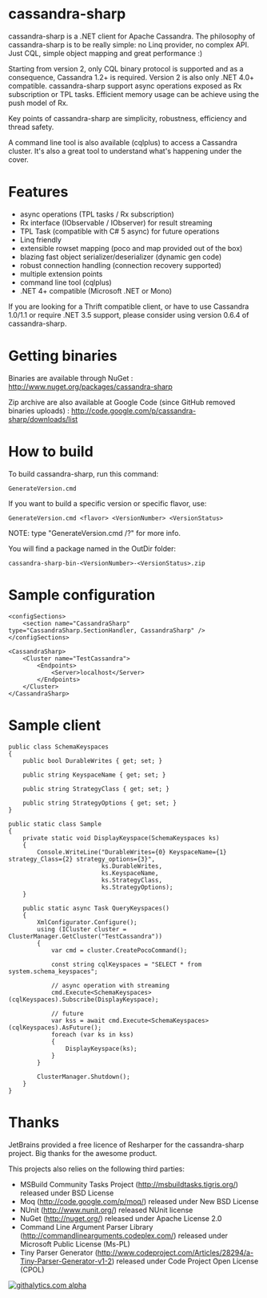 cassandra-sharp
===============
cassandra-sharp is a .NET client for Apache Cassandra.  The philosophy of cassandra-sharp is to be really simple: no Linq provider, no complex API. Just CQL, simple object mapping and great performance :)

Starting from version 2, only CQL binary protocol is supported and as a consequence, Cassandra 1.2+ is required. Version 2 is also only .NET 4.0+ compatible.
cassandra-sharp support async operations exposed as Rx subscription or TPL tasks. Efficient memory usage can be achieve using the push model of Rx.

Key points of cassandra-sharp are simplicity, robustness, efficiency and thread safety.

A command line tool is also available (cqlplus) to access a Cassandra cluster. It's also a great tool to understand what's happening under the cover.

Features
========
* async operations (TPL tasks / Rx subscription)
* Rx interface (IObservable / IObserver) for result streaming
* TPL Task (compatible with C# 5 async) for future operations
* Linq friendly
* extensible rowset mapping (poco and map provided out of the box)
* blazing fast object serializer/deserializer (dynamic gen code)
* robust connection handling (connection recovery supported)
* multiple extension points
* command line tool (cqlplus)
* .NET 4+ compatible (Microsoft .NET or Mono)

If you are looking for a Thrift compatible client, or have to use Cassandra 1.0/1.1 or require .NET 3.5 support, please consider using version 0.6.4 of cassandra-sharp.

Getting binaries
================
Binaries are available through NuGet : http://www.nuget.org/packages/cassandra-sharp

Zip archive are also available at Google Code (since GitHub removed binaries uploads) : http://code.google.com/p/cassandra-sharp/downloads/list

How to build
============
To build cassandra-sharp, run this command: 

	GenerateVersion.cmd

If you want to build a specific version or specific flavor, use:

	GenerateVersion.cmd <flavor> <VersionNumber> <VersionStatus>
	
NOTE: type "GenerateVersion.cmd /?" for more info.
  
You will find a package named in the OutDir folder:

	cassandra-sharp-bin-<VersionNumber>-<VersionStatus>.zip

Sample configuration
====================
	<configSections>
		<section name="CassandraSharp" type="CassandraSharp.SectionHandler, CassandraSharp" />
	</configSections>

	<CassandraSharp>
		<Cluster name="TestCassandra">
			<Endpoints>
				<Server>localhost</Server>
			</Endpoints>
		</Cluster>
	</CassandraSharp>

Sample client
=============
	public class SchemaKeyspaces
    {
        public bool DurableWrites { get; set; }

        public string KeyspaceName { get; set; }

        public string StrategyClass { get; set; }

        public string StrategyOptions { get; set; }
    }
	
    public static class Sample
    {
        private static void DisplayKeyspace(SchemaKeyspaces ks)
        {
            Console.WriteLine("DurableWrites={0} KeyspaceName={1} strategy_Class={2} strategy_options={3}",
                              ks.DurableWrites,
                              ks.KeyspaceName,
                              ks.StrategyClass,
                              ks.StrategyOptions);
        }
	
        public static async Task QueryKeyspaces()
        {
            XmlConfigurator.Configure();
            using (ICluster cluster = ClusterManager.GetCluster("TestCassandra"))
            {
                var cmd = cluster.CreatePocoCommand();

                const string cqlKeyspaces = "SELECT * from system.schema_keyspaces";

                // async operation with streaming
                cmd.Execute<SchemaKeyspaces>(cqlKeyspaces).Subscribe(DisplayKeyspace);

                // future
                var kss = await cmd.Execute<SchemaKeyspaces>(cqlKeyspaces).AsFuture();
                foreach (var ks in kss)
                {
                    DisplayKeyspace(ks);
                }
            }

            ClusterManager.Shutdown();
        }
	}

Thanks
======
JetBrains provided a free licence of Resharper for the cassandra-sharp project. Big thanks for the awesome product.

This projects also relies on the following third parties:
* MSBuild Community Tasks Project (http://msbuildtasks.tigris.org/) released under BSD License
* Moq (http://code.google.com/p/moq/) released under New BSD License
* NUnit (http://www.nunit.org/) released NUnit license
* NuGet (http://nuget.org/) released under Apache License 2.0
* Command Line Argument Parser Library (http://commandlinearguments.codeplex.com/) released under Microsoft Public License (Ms-PL)
* Tiny Parser Generator (http://www.codeproject.com/Articles/28294/a-Tiny-Parser-Generator-v1-2) released under Code Project Open License (CPOL)

[![githalytics.com alpha](https://cruel-carlota.pagodabox.com/8727d7a4294e4c1821f74094438ca26d "githalytics.com")](http://githalytics.com/pchalamet/cassandra-sharp)